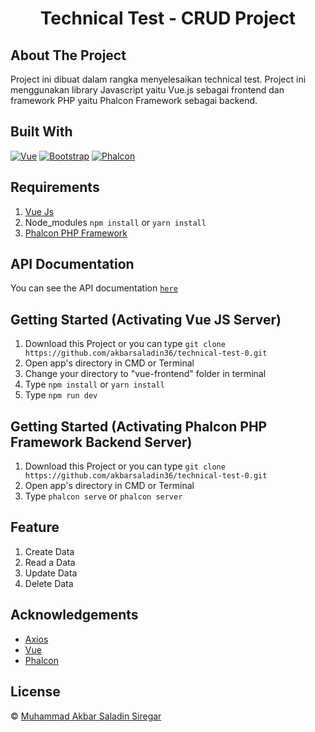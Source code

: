 <h1 align='center'>Technical Test - CRUD Project</h1>

## About The Project

Project ini dibuat dalam rangka menyelesaikan technical test. Project ini menggunakan library Javascript yaitu Vue.js sebagai frontend dan framework PHP yaitu Phalcon Framework sebagai backend.  

## Built With

[![Vue](https://img.shields.io/badge/Vue-3.0.0-brightgreen)](https://v3.vuejs.org/)
[![Bootstrap](https://img.shields.io/badge/Bootstrap-5.0.0-blueviolet)](https://getbootstrap.com/docs/5.0/getting-started/introduction/)
[![Phalcon](https://img.shields.io/badge/Phalcon-v4.1.2-blue)](https://docs.phalcon.io/4.0/id-id/introduction)

## Requirements

1. <a href="https://v3.vuejs.org/">Vue Js</a>
2. Node_modules `npm install` or `yarn install`
3. <a href="https://docs.phalcon.io/4.0/id-id/introduction">Phalcon PHP Framework</a>

## API Documentation

You can see the API documentation [`here`](https://documenter.getpostman.com/view/14780095/U16eunu8)

## Getting Started (Activating Vue JS Server)

1. Download this Project or you can type `git clone https://github.com/akbarsaladin36/technical-test-0.git`
2. Open app's directory in CMD or Terminal
3. Change your directory to "vue-frontend" folder in terminal
4. Type `npm install` or `yarn install`
5. Type `npm run dev`

## Getting Started (Activating Phalcon PHP Framework Backend Server)

1. Download this Project or you can type `git clone https://github.com/akbarsaladin36/technical-test-0.git`
2. Open app's directory in CMD or Terminal
3. Type `phalcon serve` or `phalcon server`

## Feature

1. Create Data
2. Read a Data
3. Update Data
4. Delete Data

## Acknowledgements

- [Axios](https://www.npmjs.com/package/axios)
- [Vue](https://v3.vuejs.org/)
- [Phalcon](https://docs.phalcon.io/4.0/id-id/introduction)

## License

© [Muhammad Akbar Saladin Siregar](https://github.com/akbarsaladin36/)